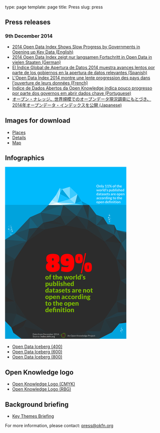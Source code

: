 type: page
template: page
title: Press
slug: press

## Press releases

### 9th December 2014

* [2014 Open Data Index Shows Slow Progress by Governments in Opening up Key Data (English)](press/release/english/)
* [2014 Open Data Index zeigt nur langsamen Fortschritt in Open Data in vielen Staaten (German)](press/release/german/)
* [El Índice Global de Apertura de Datos  2014 muestra avances lentos por parte de los gobiernos en la apertura de datos relevantes (Spanish)](press/release/spanish/)
* [L'Open Data Index 2014  montre une lente progression des pays dans l'ouverture de leurs données (French)](press/release/french/)
* [Índice de Dados Abertos da Open Knowledge indica pouco progresso por parte dos governos em abrir dados chave (Portuguese)](press/release/portuguese/)
* [オープン・ナレッジ、世界規模でのオープンデータ現況調査にもとづき、2014年オープンデータ・インデックスを公開 (Japanese)](press/release/japanese/)

## Images for download

* [Places](static/images/press/2014/places.jpg)
* [Details](static/images/press/2014/details.jpg)
* [Map](static/images/press/2014/map.jpg)

## Infographics

<img src="static/images/press/2014/OpenDataIceberg-400.png" />

* [Open Data Iceberg (400)](static/images/press/2014/OpenDataIceberg-400.png)
* [Open Data Iceberg (600)](static/images/press/2014/OpenDataIceberg-600.png)
* [Open Data Iceberg (800)](static/images/press/2014/OpenDataIceberg-800.png)

## Open Knowledge logo

* [Open Knowledge Logo (CMYK)](static/images/press/2014/OpenKnowledge_CMYK.jpg)
* [Open Knowledge Logo (RBG)](static/images/press/2014/OpenKnowledge_RGB.png)

## Background briefing

* [Key Themes Briefing](static/files/2014/GlobalOpenDataIndex2014_KeyThemesBriefing.pdf)

For more information, please contact: <a href="mailto:press@okfn.org">press@okfn.org</a>

